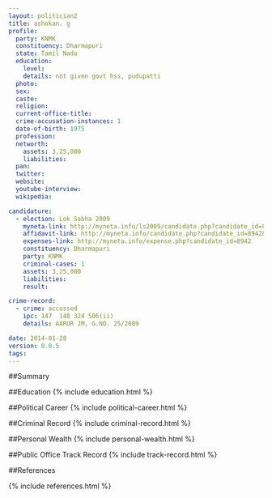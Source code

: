 ```yaml
---
layout: politician2
title: ashokan. g
profile: 
  party: KNMK
  constituency: Dharmapuri
  state: Tamil Nadu
  education: 
    level: 
    details: not given govt hss, pudupatti
  photo: 
  sex: 
  caste: 
  religion: 
  current-office-title: 
  crime-accusation-instances: 1
  date-of-birth: 1975
  profession: 
  networth: 
    assets: 3,25,000
    liabilities: 
  pan: 
  twitter: 
  website: 
  youtube-interview: 
  wikipedia: 

candidature: 
  - election: Lok Sabha 2009
    myneta-link: http://myneta.info/ls2009/candidate.php?candidate_id=8942
    affidavit-link: http://myneta.info/candidate.php?candidate_id=8942&scan=original
    expenses-link: http://myneta.info/expense.php?candidate_id=8942
    constituency: Dharmapuri 
    party: KNMK
    criminal-cases: 1
    assets: 3,25,000
    liabilities: 
    result:  

crime-record: 
  - crime: accussed
    ipc: 147  148 324 506(ii)
    details: AARUR JM, G.NO. 25/2009 

date: 2014-01-28
version: 0.0.5
tags: 
---
```

##Summary


##Education
{% include education.html %}


##Political Career
{% include political-career.html %}


##Criminal Record
{% include criminal-record.html %}


##Personal Wealth
{% include personal-wealth.html %}


##Public Office Track Record
{% include track-record.html %}


##References


{% include references.html %}